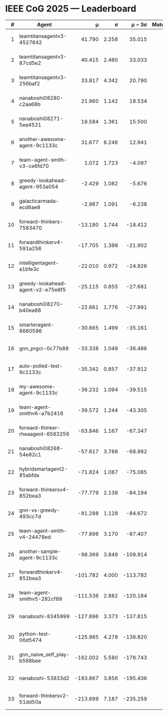 # IEEE CoG 2025 — Leaderboard

| # | Agent | μ | σ | μ − 3σ | Matches | Updated |
|---:|---|---:|---:|---:|---:|---|
| 1 | teamtitansagentv3-4527642 | 41.790 | 2.258 | 35.015 | 260 | 2025-08-28 14:15 |
| 2 | teamtitansagentv3-87cd5e2 | 40.415 | 2.460 | 33.033 | 320 | 2025-08-28 14:15 |
| 3 | teamtitansagentv3-256baf2 | 33.817 | 4.342 | 20.790 | 120 | 2025-08-28 14:15 |
| 4 | nanaboshi08280-c2aa68b | 21.960 | 1.142 | 18.534 | 340 | 2025-08-28 14:15 |
| 5 | nanaboshi08271-5ea4531 | 19.584 | 1.361 | 15.500 | 340 | 2025-08-28 14:15 |
| 6 | another-awesome-agent-9c1133c | 31.677 | 6.246 | 12.941 | 140 | 2025-08-28 14:15 |
| 7 | team-agent-smith-v3-ce6fd70 | 1.072 | 1.723 | -4.097 | 240 | 2025-08-28 14:15 |
| 8 | greedy-lookahead-agent-953a054 | -2.429 | 1.082 | -5.676 | 200 | 2025-08-28 14:15 |
| 9 | galacticarmada-ecd6ae8 | -2.967 | 1.091 | -6.238 | 280 | 2025-08-28 14:15 |
| 10 | forward-thinkers-7583470 | -13.180 | 1.744 | -18.412 | 260 | 2025-08-28 14:15 |
| 11 | forwardthinkerv4-591a256 | -17.705 | 1.399 | -21.902 | 166 | 2025-08-28 14:15 |
| 12 | intelligentagent-a1bfe3c | -22.010 | 0.972 | -24.926 | 145 | 2025-08-28 14:15 |
| 13 | greedy-lookahead-agent-v2-e75e8f5 | -25.115 | 0.855 | -27.681 | 260 | 2025-08-28 14:15 |
| 14 | nanaboshi08270-b40ea88 | -22.661 | 1.776 | -27.991 | 300 | 2025-08-28 14:15 |
| 15 | smarteragent-8660586 | -30.665 | 1.499 | -35.161 | 271 | 2025-08-28 14:15 |
| 16 | gnn_prgcr-0c77b88 | -33.338 | 1.049 | -36.486 | 160 | 2025-08-28 14:15 |
| 17 | auto-polled-test-9c1133c | -35.342 | 0.857 | -37.912 | 300 | 2025-08-28 14:15 |
| 18 | my-awesome-agent-9c1133c | -36.232 | 1.094 | -39.515 | 180 | 2025-08-28 14:15 |
| 19 | team-agent-smithv6-a7b2416 | -39.572 | 1.244 | -43.305 | 260 | 2025-08-28 14:15 |
| 20 | forward-thinker-rheaagent-6563256 | -63.846 | 1.167 | -67.347 | 284 | 2025-08-28 14:15 |
| 21 | nanaboshi08268-54e82c1 | -57.617 | 3.788 | -68.982 | 240 | 2025-08-28 14:15 |
| 22 | hybridsmartagent2-85abfda | -71.824 | 1.087 | -75.085 | 240 | 2025-08-28 14:15 |
| 23 | forward-thinkersv4-852bea3 | -77.779 | 2.138 | -84.194 | 145 | 2025-08-28 14:15 |
| 24 | gnn-vs-greedy-493cc7d | -81.288 | 1.128 | -84.672 | 140 | 2025-08-28 14:15 |
| 25 | team-agent-smith-v4-24478ed | -77.896 | 3.170 | -87.407 | 240 | 2025-08-28 14:15 |
| 26 | another-sample-agent-9c1133c | -98.369 | 3.849 | -109.914 | 220 | 2025-08-28 14:15 |
| 27 | forwardthinkerv4-852bea3 | -101.782 | 4.000 | -113.782 | 165 | 2025-08-28 14:15 |
| 28 | team-agent-smithv5-281cf89 | -111.536 | 2.882 | -120.184 | 140 | 2025-08-28 14:15 |
| 29 | nanaboshi-8345999 | -127.696 | 3.373 | -137.815 | 180 | 2025-08-28 14:15 |
| 30 | python-test-06d5474 | -125.985 | 4.278 | -138.820 | 280 | 2025-08-28 14:15 |
| 31 | gnn_naive_self_play-b568bee | -162.002 | 5.580 | -178.743 | 200 | 2025-08-28 14:15 |
| 32 | nanaboshi-53833d2 | -183.867 | 3.856 | -195.436 | 280 | 2025-08-28 14:15 |
| 33 | forward-thinkersv2-51dd50a | -213.699 | 7.187 | -235.259 | 224 | 2025-08-28 14:15 |

